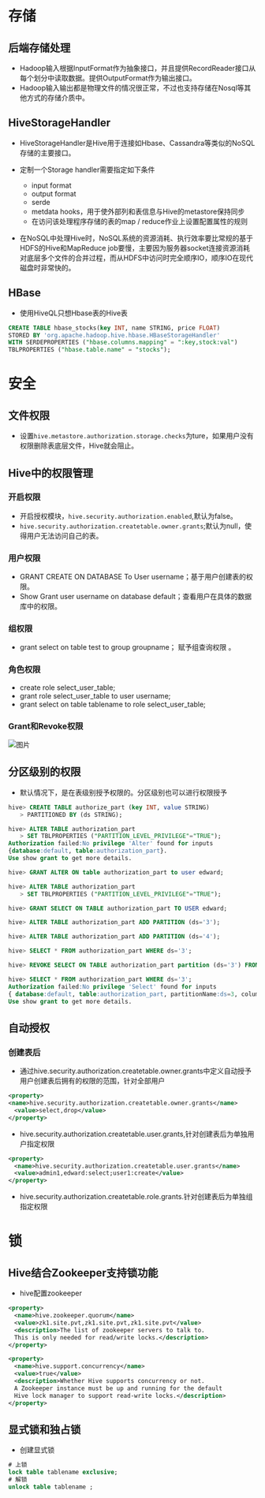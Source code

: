# 存储 

## 后端存储处理 


* Hadoop输入根据InputFormat作为抽象接口，并且提供RecordReader接口从每个划分中读取数据。提供OutputFormat作为输出接口。 
* Hadoop输入输出都是物理文件的情况很正常，不过也支持存储在Nosql等其他方式的存储介质中。 
## HiveStorageHandler 


* HiveStorageHandler是Hive用于连接如Hbase、Cassandra等类似的NoSQL存储的主要接口。 
* 定制一个Storage handler需要指定如下条件 
    * input format 
    * output format 
    * serde 
    * metdata hooks，用于使外部列和表信息与Hive的metastore保持同步 
    * 在访问该处理程序存储的表的map / reduce作业上设置配置属性的规则 

* 在NoSQL中处理Hive时，NoSQL系统的资源消耗、执行效率要比常规的基于HDFS的Hive和MapReduce job要慢，主要因为服务器socket连接资源消耗对底层多个文件的合并过程，而从HDFS中访问时完全顺序IO，顺序IO在现代磁盘时非常快的。 
## HBase 


* 使用HiveQL只想Hbase表的Hive表 
```sql
CREATE TABLE hbase_stocks(key INT, name STRING, price FLOAT) 
STORED BY 'org.apache.hadoop.hive.hbase.HBaseStorageHandler' 
WITH SERDEPROPERTIES ("hbase.columns.mapping" = ":key,stock:val") 
TBLPROPERTIES ("hbase.table.name" = "stocks"); 
```
# 安全 

## 文件权限 


* 设置`hive.metastore.authorization.storage.checks`为ture，如果用户没有权限删除表底层文件，Hive就会阻止。 
## Hive中的权限管理 

### 开启权限 


* 开启授权模块，`hive.security.authorization.enabled`,默认为false。 
* `hive.security.authorization.createtable.owner.grants`;默认为null，使得用户无法访问自己的表。 
### 用户权限 


* GRANT CREATE ON DATABASE To User username；基于用户创建表的权限。 
* Show Grant user username on database default；查看用户在具体的数据库中的权限。 
### 组权限 

* grant select on table test to group groupname； 赋予组查询权限 。 
### 角色权限 


* create role select_user_table; 
* grant role select_user_table to user username; 
* grant select on table tablename to role select_user_table; 
### Grant和Revoke权限 

![图片](https://uploader.shimo.im/f/lzB8gFFtmyjuGLNB.png!thumbnail)

## 分区级别的权限 


* 默认情况下，是在表级别授予权限的。分区级别也可以进行权限授予 
```sql
hive> CREATE TABLE authorize_part (key INT, value STRING) 
　　> PARTITIONED BY (ds STRING); 

hive> ALTER TABLE authorization_part 
　　> SET TBLPROPERTIES ("PARTITION_LEVEL_PRIVILEGE"="TRUE"); 
Authorization failed:No privilege 'Alter' found for inputs 
{database:default, table:authorization_part}. 
Use show grant to get more details. 

hive> GRANT ALTER ON table authorization_part to user edward; 

hive> ALTER TABLE authorization_part 
　　> SET TBLPROPERTIES ("PARTITION_LEVEL_PRIVILEGE"="TRUE"); 

hive> GRANT SELECT ON TABLE authorization_part TO USER edward; 

hive> ALTER TABLE authorization_part ADD PARTITION (ds='3'); 

hive> ALTER TABLE authorization_part ADD PARTITION (ds='4'); 

hive> SELECT * FROM authorization_part WHERE ds='3'; 

hive> REVOKE SELECT ON TABLE authorization_part partition (ds='3') FROM USER edward; 

hive> SELECT * FROM authorization_part WHERE ds='3'; 
Authorization failed:No privilege 'Select' found for inputs 
{ database:default, table:authorization_part, partitionName:ds=3, columnName:key}. 
Use show grant to get more details. 
```
## 自动授权 

### 创建表后 


* 通过hive.security.authorization.createtable.owner.grants中定义自动授予用户创建表后拥有的权限的范围，针对全部用户 
```xml
<property> 
<name>hive.security.authorization.createtable.owner.grants</name> 
　<value>select,drop</value> 
</property> 
```

* hive.security.authorization.createtable.user.grants,针对创建表后为单独用户指定权限 
```xml
<property> 
　<name>hive.security.authorization.createtable.user.grants</name> 
　<value>admin1,edward:select;user1:create</value> 
</property> 
```
* hive.security.authorization.createtable.role.grants.针对创建表后为单独组指定权限 
# 锁 

## Hive结合Zookeeper支持锁功能 


* hive配置zookeeper 
```xml
<property> 
　<name>hive.zookeeper.quorum</name> 
　<value>zk1.site.pvt,zk1.site.pvt,zk1.site.pvt</value> 
　<description>The list of zookeeper servers to talk to. 
　This is only needed for read/write locks.</description> 
</property> 

<property> 
　<name>hive.support.concurrency</name> 
　<value>true</value> 
　<description>Whether Hive supports concurrency or not. 
　A Zookeeper instance must be up and running for the default 
　Hive lock manager to support read-write locks.</description> 
</property>  
```
## 显式锁和独占锁 


* 创建显式锁 
```sql
# 上锁 
lock table tablename exclusive; 
# 解锁 
unlock table tablename ; 
```

